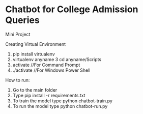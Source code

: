 # Chatbot for College Admission Queries
Mini Project

Creating Virtual Environment
1. pip install virtualenv
2. virtualenv anyname
3 cd anyname/Scripts
4. activate //For Command Prompt
5. ./activate //For Windows Power Shell

How to run:
1. Go to the main folder
2. Type pip install -r requirements.txt
3. To train the model type python chatbot-train.py
4. To run the model type python chatbot-run.py
